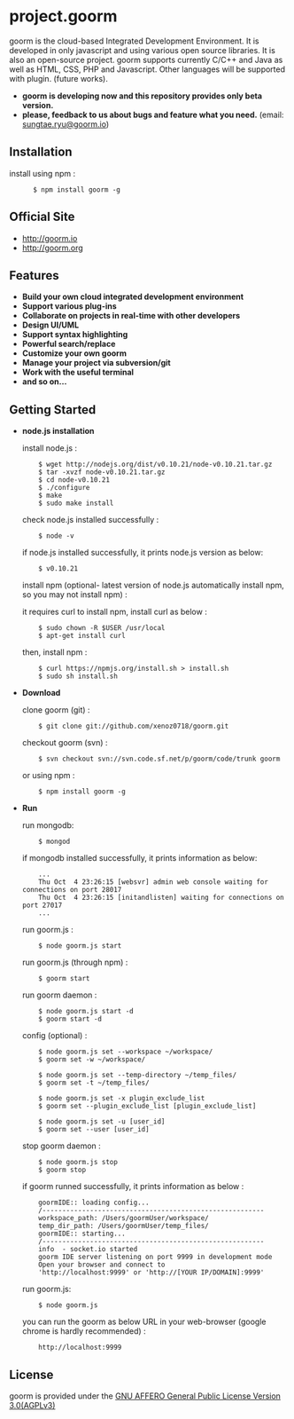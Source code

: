 project.goorm
=========================

goorm is the cloud-based Integrated Development Environment. It is developed in only javascript and using various open source libraries. It is also an open-source project. goorm supports currently C/C++ and Java as well as HTML, CSS, PHP and Javascript. Other languages will be supported with plugin. (future works).

* **goorm is developing now and this repository provides only beta version.**
* **please, feedback to us about bugs and feature what you need.** (email: sungtae.ryu@goorm.io)

Installation
------------

  install using npm :

          $ npm install goorm -g

Official Site
-------------

* http://goorm.io
* http://goorm.org

Features
--------

* **Build your own cloud integrated development environment**
* **Support various plug-ins**
* **Collaborate on projects in real-time with other developers**
* **Design UI/UML**
* **Support syntax highlighting**
* **Powerful search/replace**
* **Customize your own goorm**
* **Manage your project via subversion/git**
* **Work with the useful terminal**
* **and so on...**

Getting Started
---------------

* **node.js installation**

  install node.js :

          $ wget http://nodejs.org/dist/v0.10.21/node-v0.10.21.tar.gz
          $ tar -xvzf node-v0.10.21.tar.gz
          $ cd node-v0.10.21
          $ ./configure
          $ make
          $ sudo make install

  check node.js installed successfully :
  
          $ node -v
          
  if node.js installed successfully, it prints node.js version as below:
  
          $ v0.10.21

  install npm (optional- latest version of node.js automatically install npm, so you may not install npm) :
  
  it requires curl to install npm, install curl as below :
        
          $ sudo chown -R $USER /usr/local
          $ apt-get install curl
  
  then, install npm :
  
          $ curl https://npmjs.org/install.sh > install.sh
          $ sudo sh install.sh
  
* **Download**

  clone goorm (git) :

          $ git clone git://github.com/xenoz0718/goorm.git

  checkout goorm (svn) :
  
          $ svn checkout svn://svn.code.sf.net/p/goorm/code/trunk goorm 

  or using npm :

          $ npm install goorm -g
                 

* **Run**

  run mongodb:
    
          $ mongod
          
  if mongodb installed successfully, it prints information as below:

          ...
          Thu Oct  4 23:26:15 [websvr] admin web console waiting for connections on port 28017
          Thu Oct  4 23:26:15 [initandlisten] waiting for connections on port 27017
          ...

  run goorm.js :
          
          $ node goorm.js start
          
  run goorm.js (through npm) : 
  
          $ goorm start
          
  run goorm daemon :

          $ node goorm.js start -d
          $ goorm start -d

  config (optional) : 

          $ node goorm.js set --workspace ~/workspace/
          $ goorm set -w ~/workspace/
          
          $ node goorm.js set --temp-directory ~/temp_files/
          $ goorm set -t ~/temp_files/

          $ node goorm.js set -x plugin_exclude_list
          $ goorm set --plugin_exclude_list [plugin_exclude_list]

          $ node goorm.js set -u [user_id]
          $ goorm set --user [user_id]

  stop goorm daemon : 

          $ node goorm.js stop
          $ goorm stop
          
  if goorm runned successfully, it prints information as below :
  
          goormIDE:: loading config...
          /--------------------------------------------------------
          workspace_path: /Users/goormUser/workspace/
          temp_dir_path: /Users/goormUser/temp_files/
          goormIDE:: starting...
          /--------------------------------------------------------
          info  - socket.io started
          goorm IDE server listening on port 9999 in development mode
          Open your browser and connect to
          'http://localhost:9999' or 'http://[YOUR IP/DOMAIN]:9999'

  run goorm.js:
          
          $ node goorm.js
          
  you can run the goorm as below URL in your web-browser (google chrome is hardly recommended) : 

          http://localhost:9999
        
License
-------

goorm is provided under the [GNU AFFERO General Public License Version 3.0(AGPLv3)](http://opensource.org/licenses/agpl-v3.html)
